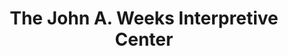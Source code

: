 ---
title: "The John A. Weeks Interpretive Center"
url: /marcellus/the-john-a-weeks-interpretive-center/
shop: Allgemein
---